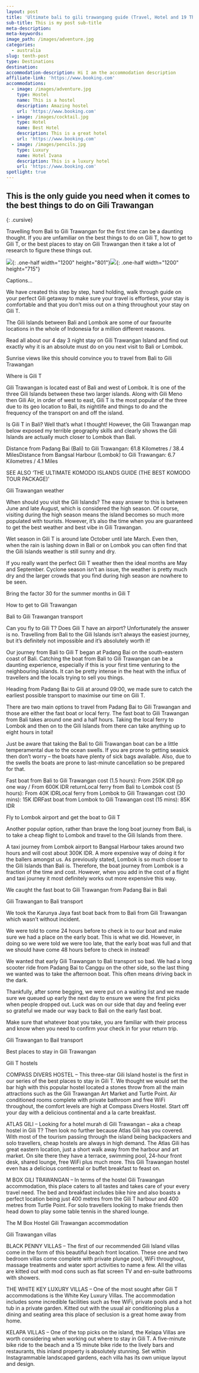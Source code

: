 ```yaml
---
layout: post
title: 'Ultimate bali to gili trawangang guide (Travel, Hotel and 19 Things to Do)'
sub-title: This is my post sub-title
meta-description:
meta-keywords:
image_path: /images/adventure.jpg
categories:
  - australia
slug: tenth-post
type: Destinations
destination:
accommodation-description: Hi I am the accommodation description
affiliate-link: 'https://www.booking.com'
accommodations:
  - image: /images/adventure.jpg
    type: Hostel
    name: This is a hostel
    description: Amazing hostel
    url: 'https://www.booking.com'
  - image: /images/cocktail.jpg
    type: Hotel
    name: Best Hotel
    description: This is a great hotel
    url: 'https://www.booking.com'
  - image: /images/pencils.jpg
    type: Luxury
    name: Hotel Ivana
    description: This is a luxury hotel
    url: 'https://www.booking.com'
spotlight: true
---
```


## This is the only guide you need when it comes to the best things to do on Gili Trawangan
{: .cursive}

Travelling from Bali to Gili Trawangan for the first time can be a daunting thought. If you are unfamiliar on the best things to do on Gili T, how to get to Gili T, or the best places to stay on Gili Trawangan then it take a lot of research to figure these things out.

![](/images/adventure.jpg){: .one-half width="1200" height="801"}![](/images/lego.jpg){: .one-half width="1200" height="715"}

Captions...&nbsp;

We have created this step by step, hand holding, walk through guide on your perfect Gili getaway to make sure your travel is effortless, your stay is comfortable and that you don’t miss out on a thing throughout your stay on Gili T.

The Gili Islands between Bali and Lombok are some of our favourite locations in the whole of Indonesia for a million different reasons.

Read all about our 4 day 3 night stay on Gili Trawangan Island and find out exactly why it is an absolute must do on you next visit to Bali or Lombok.

Sunrise views like this should convince you to travel from Bali to Gili Trawangan

Where is Gili T

Gili Trawangan is located east of Bali and west of Lombok. It is one of the three Gili Islands between these two larger islands. Along with Gili Meno then Gili Air, in order of west to east, Gili T is the most popular of the three due to its geo location to Bali, its nightlife and things to do and the frequency of the transport on and off the island.

Is Gili T in Bali? Well that’s what I thought\! However, the Gili Trawangan map below exposed my terrible geography skills and clearly shows the Gili Islands are actually much closer to Lombok than Bali.

Distance from Padang Bai (Bali) to Gili Trawangan: 61.8 Kilometres / 38.4 MilesDistance from Bangsal Harbour (Lombok) to Gili Trawangan: 6.7 Kilometres / 4.1 Miles

SEE ALSO ‘THE ULTIMATE KOMODO ISLANDS GUIDE (THE BEST KOMODO TOUR PACKAGE)’

Gili Trawangan weather

When should you visit the Gili Islands? The easy answer to this is between June and late August, which is considered the high season. Of course, visiting during the high season means the island becomes so much more populated with tourists. However, it’s also the time when you are guaranteed to get the best weather and best vibe in Gili Trawangan.

Wet season in Gili T is around late October until late March. Even then, when the rain is lashing down in Bali or on Lombok you can often find that the Gili Islands weather is still sunny and dry.

If you really want the perfect Gili T weather then the ideal months are May and September. Cyclone season isn’t an issue, the weather is pretty much dry and the larger crowds that you find during high season are nowhere to be seen.

Bring the factor 30 for the summer months in Gili T

How to get to Gili Trawangan

Bali to Gili Trawangan transport

Can you fly to Gili T? Does Gili T have an airport? Unfortunately the answer is no. Travelling from Bali to the Gili Islands isn’t always the easiest journey, but it’s definitely not impossible and it’s absolutely worth it\!

Our journey from Bali to Gili T began at Padang Bai on the south-eastern coast of Bali. Catching the boat from Bali to Gili Trawangan can be a daunting experience, especially if this is your first time venturing to the neighbouring islands. It can be pretty intense in the heat with the influx of travellers and the locals trying to sell you things.

Heading from Padang Bai to Gili at around 09:00, we made sure to catch the earliest possible transport to maximise our time on Gili T.

There are two main options to travel from Padang Bai to Gili Trawangan and those are either the fast boat or local ferry. The fast boat to Gili Trawangan from Bali takes around one and a half hours. Taking the local ferry to Lombok and then on to the Gili Islands from there can take anything up to eight hours in total\!

Just be aware that taking the Bali to Gili Trawangan boat can be a little temperamental due to the ocean swells. If you are prone to getting seasick then don’t worry – the boats have plenty of sick bags available. Also, due to the swells the boats are prone to last-minute cancellation so be prepared for that.

Fast boat from Bali to Gili Trawangan cost (1.5 hours): From 250K IDR pp one way / From 600K IDR returnLocal ferry from Bali to Lombok cost (5 hours): From 40K IDRLocal ferry from Lombok to Gili Trawangan cost (30 mins): 15K IDRFast boat from Lombok to Gili Trawangan cost (15 mins): 85K IDR

Fly to Lombok airport and get the boat to Gili T

Another popular option, rather than brave the long boat journey from Bali, is to take a cheap flight to Lombok and travel to the Gili Islands from there.

A taxi journey from Lombok airport to Bangsal Harbour takes around two hours and will cost about 300K IDR. A more expensive way of doing it for the ballers amongst us. As previously stated, Lombok is so much closer to the Gili Islands than Bali is. Therefore, the boat journey from Lombok is a fraction of the time and cost. However, when you add in the cost of a flight and taxi journey it most definitely works out more expensive this way.

We caught the fast boat to Gili Trawangan from Padang Bai in Bali

Gili Trawangan to Bali transport

We took the Karunya Jaya fast boat back from to Bali from Gili Trawangan which wasn’t without incident.

We were told to come 24 hours before to check in to our boat and make sure we had a place on the early boat. This is what we did. However, in doing so we were told we were too late, that the early boat was full and that we should have come 48 hours before to check in instead\!

We wanted that early Gili Trawangan to Bali transport so bad. We had a long scooter ride from Padang Bai to Canggu on the other side, so the last thing we wanted was to take the afternoon boat. This often means driving back in the dark.

Thankfully, after some begging, we were put on a waiting list and we made sure we queued up early the next day to ensure we were the first picks when people dropped out. Luck was on our side that day and feeling ever so grateful we made our way back to Bali on the early fast boat.

Make sure that whatever boat you take, you are familiar with their process and know when you need to confirm your check in for your return trip.

Gili Trawangan to Bail transport

Best places to stay in Gili Trawangan

Gili T hostels

COMPASS DIVERS HOSTEL – This three-star Gili Island hostel is the first in our series of the best places to stay in Gili T. We thought we would set the bar high with this popular hostel located a stones throw from all the main attractions such as the Gili Trawangan Art Market and Turtle Point. Air conditioned rooms complete with private bathroom and free WiFi throughout, the comfort levels are high at Compass Divers Hostel. Start off your day with a delicious continental and a la carte breakfast.

ATLAS GILI – Looking for a hotel murah di Gili Trawangan – aka a cheap hostel in Gili T? Then look no further because Atlas Gili has you covered. With most of the tourism passing through the island being backpackers and solo travellers, cheap hostels are always in high demand. The Atlas Gili has great eastern location, just a short walk away from the harbour and art market. On site there they have a terrace, swimming pool, 24-hour front desk, shared lounge, free WiFi plus much more. This Gili Trawangan hostel even has a delicious continental or buffet breakfast to feast on.

M BOX GILI TRAWANGAN – In terms of the hostel Gili Trawangan accommodation, this place caters to all tastes and takes care of your every travel need. The bed and breakfast includes bike hire and also boasts a perfect location being just 400 metres from the Gili T harbour and 400 metres from Turtle Point. For solo travellers looking to make friends then head down to play some table tennis in the shared lounge.

The M Box Hostel Gili Trawangan accommodation

Gili Trawangan villas

BLACK PENNY VILLAS – The first of our recommended Gili Island villas come in the form of this beautiful beach front location. These one and two bedroom villas come complete with private plunge pool, WiFi throughout, massage treatments and water sport activities to name a few. All the villas are kitted out with mod cons such as flat screen TV and en-suite bathrooms with showers.

THE WHITE KEY LUXURY VILLAS – One of the most sought after Gili T accommodations is the White Key Luxury Villas. The accommodation includes some incredible facilities such as free WiFi, private pools and a hot tub in a private garden. Kitted out with the usual air conditioning plus a dining and seating area this place of seclusion is a great home away from home.

KELAPA VILLAS – One of the top picks on the island, the Kelapa Villas are worth considering when working out where to stay in Gili T. A five-minute bike ride to the beach and a 15 minute bike ride to the lively bars and restaurants, this inland property is absolutely stunning. Set within Instagrammable landscaped gardens, each villa has its own unique layout and design.